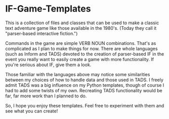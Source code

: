 # IF-Game-Templates

This is a collection of files and classes that can be used to make
a classic text adventure game like those available in the 1980's.
(Today they call it "parser-based interactive fiction.")

Commands in the game are simple VERB NOUN combinations. That's as
complicated as I plan to make things for now. There are whole
languages (such as Inform and TADS) devoted to the creation of
parser-based IF in the event you really want to easily create a
game with more functionality. If you're serious about IF, give
them a look.

Those familiar with the languages above may notice some similarities
between my choices of how to handle data and those used in TADS.
I freely admit TADS was a big influence on my Python templates,
though of course I had to add some twists of my own. Recreating
TADS functionality would be far, far more work than I planned to do.

So, I hope you enjoy these templates. Feel free to experiment with
them and see what you can create!
